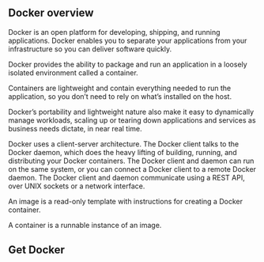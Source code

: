 
## Docker overview

Docker is an open platform for developing, shipping, and running applications. Docker enables you to separate your applications from your infrastructure so you can deliver software quickly.

Docker provides the ability to package and run an application in a loosely isolated environment called a container.

Containers are lightweight and contain everything needed to run the application, so you don’t need to rely on what’s installed on the host.

Docker’s portability and lightweight nature also make it easy to dynamically manage workloads, scaling up or tearing down applications and services as business needs dictate, in near real time.

Docker uses a client-server architecture. The Docker client talks to the Docker daemon, which does the heavy lifting of building, running, and distributing your Docker containers. The Docker client and daemon can run on the same system, or you can connect a Docker client to a remote Docker daemon. The Docker client and daemon communicate using a REST API, over UNIX sockets or a network interface.

An image is a read-only template with instructions for creating a Docker container.

A container is a runnable instance of an image.

## Get Docker

